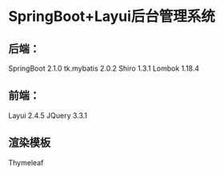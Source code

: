 # SpringBoot+Layui后台管理系统
## 后端：
SpringBoot  2.1.0
tk.mybatis  2.0.2
Shiro  1.3.1
Lombok 1.18.4
## 前端：
Layui  2.4.5
JQuery  3.3.1

## 渲染模板
Thymeleaf
